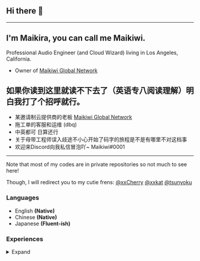 ## Hi there 👋

---

## I'm Maikira, you can call me Maikiwi. 
Professional Audio Engineer (and Cloud Wizard) living in Los Angeles, California. 
- Owner of [Maikiwi Global Network](https://mai.kiwi)

## 如果你读到这里就读不下去了（英语专八阅读理解）明白我打了个招呼就行。
- 某邀请制云提供商的老板 [Maikiwi Global Network](https://mai.kiwi)
- 拖工单的客服和运维 (dbq)
- 中英都可 日算还行
- 关于母带工程师误入歧途不小心开始了码字的旅程是不是有哪里不对这档事
- 欢迎来Discord向我私信冒泡吖~ Maikiwi#0001
--- 

Note that most of my codes are in private repositories so not much to see here!

Though, I will redirect you to my cutie frens:
[@xxCherry](https://github.com/xxCherry)
[@xxkat](https://github.com/xxkat)
[@tsunyoku](https://github.com/tsunyoku)

### Languages
- English **(Native)**
- Chinese **(Native)**
- Japanese **(Fluent-ish)**

### Experiences
<details>
<summary>Expand</summary>
  
- Mastering Engineer & DSP Design Consultant (~6y)
- Psychoacoustics 
- Python & Tensorflow (AI; Statistics)
- Hybrid Cloud IaaS (Est. 2018)
</details>
